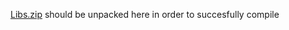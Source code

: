 [Libs.zip](https://github.com/larics/Petri.Net/releases/download/v0.0/libs.zip) should be unpacked here in order to succesfully compile